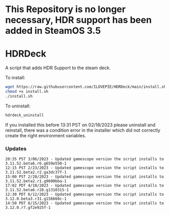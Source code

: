# This Repository is no longer necessary, HDR support has been added in SteamOS 3.5
# HDRDeck
A script that adds HDR Support to the steam deck.

To install:
```sh
wget https://raw.githubusercontent.com/ILOVEPIE/HDRDeck/main/install.sh
chmod +x install.sh
./install.sh
```

To uninstall:
```sh
hdrdeck_uninstall
```

If you installed this before 13:31 PST on 02/18/2023 please uninstall and reinstall, there was a condition error in the installer which did not correctly create the right environment variables.

### Updates

```
20:35 PST 3/06/2023 - Updated gamescope version the script installs to 3.11.52.beta6.r6.g659e550-1
12:15 PST 2/23/2023 - Updated gamescope version the script installs to 3.11.52.beta2.r2.ga3dc37f-1
15:00 PST 2/20/2023 - Updated gamescope version the script installs to 3.11.52.beta2.r1.g9600bba-1
17:02 PDT 4/10/2023 - Updated gamescope version the script installs to 3.11.52.beta6.r28.g1310315-1
12:30 PDT 6/12/2023 - Updated gamescope version the script installs to 3.12.0.beta3.r31.g156660c-1
14:50 PDT 8/15/2023 - Updated gamescope version the script installs to 3.12.0.r7.gf2e925f-1
```
